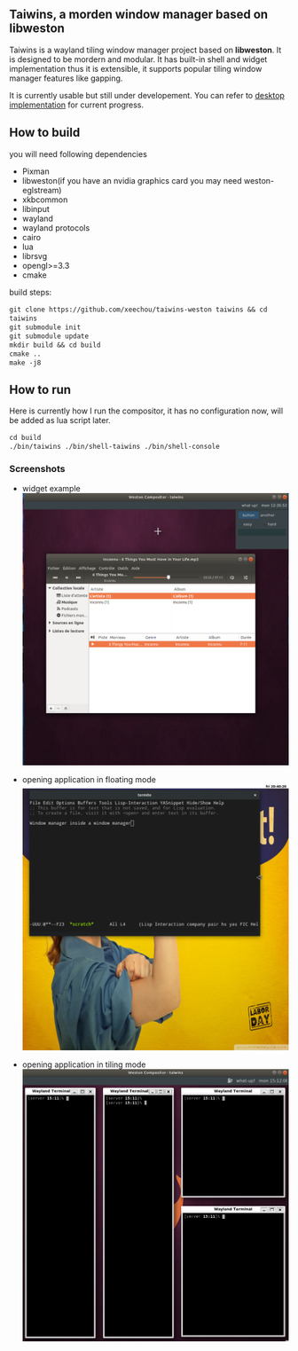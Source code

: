 ## Taiwins, a morden window manager based on libweston

Taiwins is a wayland tiling window manager project based on **libweston**. It is
designed to be mordern and modular. It has built-in shell and widget
implementation thus it is extensible, it supports popular tiling window manager
features like gapping.

It is currently usable but still under developement. You can refer to [desktop
implementation](docs/progress.org) for current progress.


## How to build
you will need following dependencies
- Pixman
- libweston(if you have an nvidia graphics card you may need weston-eglstream)
- xkbcommon
- libinput
- wayland
- wayland protocols
- cairo
- lua
- librsvg
- opengl>=3.3
- cmake

build steps:

	git clone https://github.com/xeechou/taiwins-weston taiwins && cd taiwins
	git submodule init
	git submodule update
	mkdir build && cd build
	cmake ..
	make -j8

## How to run

Here is currently how I run the compositor, it has no configuration now, will be
added as lua script later.

	cd build
	./bin/taiwins ./bin/shell-taiwins ./bin/shell-console


### Screenshots
- widget example
![current progress](imgs/with-nuklear.png)

- opening application in floating mode
![use-emacs](imgs/use-emacs.png)

- opening application in tiling mode
![tiling](imgs/resizing.png)
